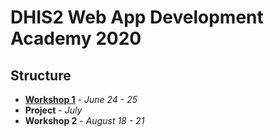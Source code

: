 # DHIS2 Web App Development Academy 2020

## Structure

- [**Workshop 1**](./workshop-1) - _June 24 - 25_     
- **Project** - _July_
- **Workshop 2** - _August 18 - 21_
